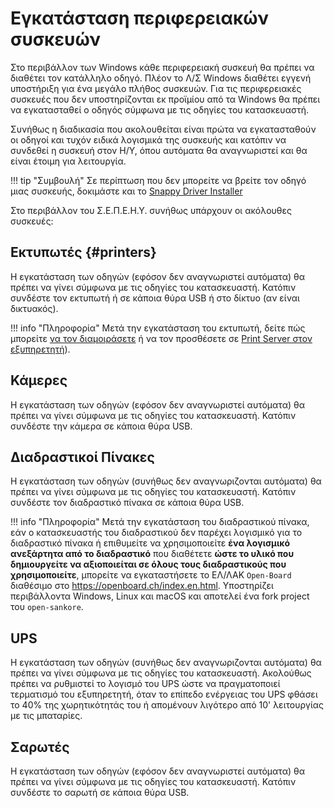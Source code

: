# Εγκατάσταση περιφερειακών συσκευών

Στο περιβάλλον των Windows κάθε περιφερειακή συσκευή θα πρέπει να διαθέτει τον κατάλληλο οδηγό. Πλέον το Λ/Σ Windows διαθέτει εγγενή υποστήριξη για ένα μεγάλο πλήθος συσκευών. Για τις περιφερειακές συσκευές που δεν υποστηρίζονται εκ προϊμίου από τα Windows θα πρέπει να εγκατασταθεί ο οδηγός σύμφωνα με τις οδηγίες του κατασκευαστή.

Συνήθως η διαδικασία που ακολουθείται είναι πρώτα να εγκατασταθούν οι οδηγοί και τυχόν ειδικά λογισμικά της συσκευής και κατόπιν να συνδεθεί η συσκευή στον Η/Υ, όπου αυτόματα θα αναγνωριστεί και θα είναι έτοιμη για λειτουργία.

!!! tip "Συμβουλή"
    Σε περίπτωση που δεν μπορείτε να βρείτε τον οδηγό μιας συσκευής, δοκιμάστε και το [Snappy Driver Installer](../software/snappy-driver.md)

Στο περιβάλλον του Σ.Ε.Π.Ε.Η.Υ. συνήθως υπάρχουν οι ακόλουθες συσκευές:

## Εκτυπωτές {#printers}

Η εγκατάσταση των οδηγών (εφόσον δεν αναγνωριστεί αυτόματα) θα πρέπει να γίνει σύμφωνα με τις οδηγίες του κατασκευαστή. Κατόπιν συνδέστε τον εκτυπωτή ή σε κάποια θύρα USB ή στο δίκτυο (αν είναι δικτυακός).

!!! info "Πληροφορία"
    Μετά την εγκατάσταση του εκτυπωτή, δείτε πώς μπορείτε [να τον διαμοιράσετε](../server-basic-settings/#printer-sharing) ή να τον προσθέσετε σε [Print Server στον εξυπηρετητή](../server-basic-settings/#print-server)).

## Κάμερες

Η εγκατάσταση των οδηγών (εφόσον δεν αναγνωριστεί αυτόματα) θα πρέπει να γίνει σύμφωνα με τις οδηγίες του κατασκευαστή. Κατόπιν συνδέστε την κάμερα σε κάποια θύρα USB.

## Διαδραστικοί Πίνακες

Η εγκατάσταση των οδηγών (συνήθως δεν αναγνωριζονται αυτόματα) θα πρέπει να γίνει σύμφωνα με τις οδηγίες του κατασκευαστή. Κατόπιν συνδέστε τον διαδραστικό πίνακα σε κάποια θύρα USB.

!!! info "Πληροφορία"
    Μετά την εγκατάσταση του διαδραστικού πίνακα, εάν ο κατασκευαστής του διαδραστικού δεν παρέχει λογισμικό για το διαδραστικό πίνακα ή επιθυμείτε να χρησιμοποιείτε **ένα λογισμικό ανεξάρτητα από το διαδραστικό** που διαθέτετε **ώστε το υλικό που δημιουργείτε να αξιοποιείται σε όλους τους διαδραστικούς που χρησιμοποιείτε**, μπορείτε να εγκαταστήσετε το ΕΛ/ΛΑΚ ```Open-Board``` διαθέσιμο στο <https://openboard.ch/index.en.html>. Υποστηρίζει περιβάλλοντα Windows, Linux και macOS και αποτελεί ένα fork project του ```open-sankore```.

## UPS

Η εγκατάσταση των οδηγών (συνήθως δεν αναγνωριζονται αυτόματα) θα πρέπει να γίνει σύμφωνα με τις οδηγίες του κατασκευαστή. Ακολούθως πρέπει να ρυθμιστεί το λογισμό του UPS ώστε να πραγματοποιεί τερματισμό του εξυπηρετητή, όταν το επίπεδο ενέργειας του UPS φθάσει το 40% της χωρητικότητάς του ή απομένουν λιγότερο από 10' λειτουργίας με τις μπαταρίες.

## Σαρωτές

Η εγκατάσταση των οδηγών (εφόσον δεν αναγνωριστεί αυτόματα) θα πρέπει να γίνει σύμφωνα με τις οδηγίες του κατασκευαστή. Κατόπιν συνδέστε το σαρωτή σε κάποια θύρα USB.
